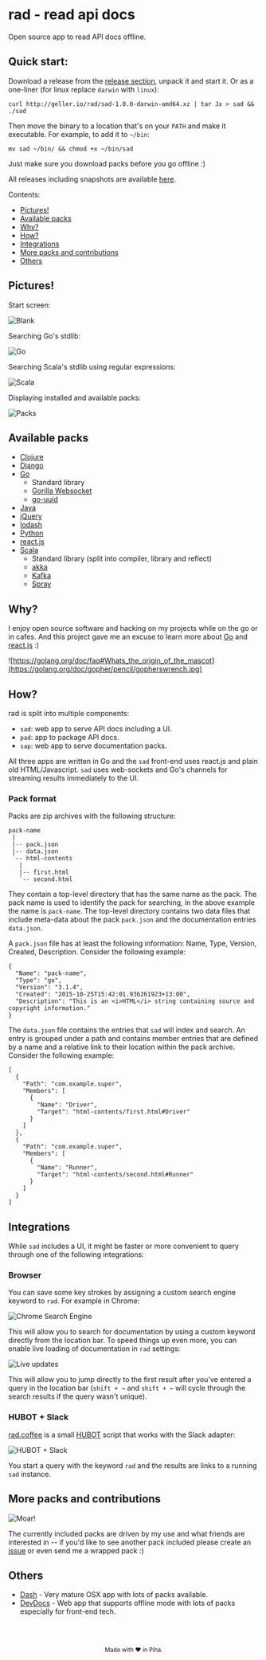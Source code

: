 # rad - read api docs

Open source app to read API docs offline.

## Quick start:

Download a release from the [release section](https://github.com/fgeller/rad/releases), unpack it and start it. Or as a one-liner (for linux replace `darwin` with `linux`):

    curl http://geller.io/rad/sad-1.0.0-darwin-amd64.xz | tar Jx > sad && ./sad

Then move the binary to a location that's on your `PATH` and make it executable. For example, to add it to `~/bin`:

    mv sad ~/bin/ && chmod +x ~/bin/sad

Just make sure you download packs before you go offline :)

All releases including snapshots are available [here](http://geller.io/rad/).

Contents:

* [Pictures!](https://github.com/fgeller/rad#pictures)
* [Available packs](https://github.com/fgeller/rad#available-packs)
* [Why?](https://github.com/fgeller/rad#why)
* [How?](https://github.com/fgeller/rad#how)
* [Integrations](https://github.com/fgeller/rad#integrations)
* [More packs and contributions](https://github.com/fgeller/rad#more-packs-and-contributions)
* [Others](https://github.com/fgeller/rad#others)

## Pictures!

Start screen:

![Blank](https://raw.githubusercontent.com/fgeller/rad/master/screenshots/blank.png)

Searching Go's stdlib:

![Go](https://raw.githubusercontent.com/fgeller/rad/master/screenshots/go.png)

Searching Scala's stdlib using regular expressions:

![Scala](https://raw.githubusercontent.com/fgeller/rad/master/screenshots/scala.png)

Displaying installed and available packs:

![Packs](https://raw.githubusercontent.com/fgeller/rad/master/screenshots/packs.png)

## Available packs

* [Clojure](https://clojuredocs.org)
* [Django](https://clojuredocs.org)
* [Go](https://golang.org)
  * Standard library
  * [Gorilla Websocket](https://github.com/gorilla/websocket)
  * [go-uuid](https://code.google.com/p/go-uuid/)
* [Java](https://code.google.com/p/go-uuid/)
* [jQuery](http://jquery.com)
* [lodash](http://lodash.com)
* [Python](https://www.python.org)
* [react.js](https://facebook.github.io/react/)
* [Scala](http://www.scala-lang.org)
  * Standard library (split into compiler, library and reflect)
  * [akka](http://www.scala-lang.org)
  * [Kafka](http://kafka.apache.org)
  * [Spray](http://spray.io)

## Why?

I enjoy open source software and hacking on my projects while on the go or in
cafes. And this project gave me an excuse to learn more about
[Go](https://golang.org) and [react.js](https://facebook.github.io/react/) :)

![https://golang.org/doc/faq#Whats_the_origin_of_the_mascot](https://golang.org/doc/gopher/pencil/gopherswrench.jpg)

## How?

rad is split into multiple components:

* `sad`: web app to serve API docs including a UI.
* `pad`: app to package API docs.
* `sap`: web app to serve documentation packs.

All three apps are written in Go and the `sad` front-end uses react.js and plain
old HTML/Javascript. `sad` uses web-sockets and Go's channels for streaming
results immediately to the UI.

### Pack format

Packs are zip archives with the following structure:

    pack-name
     |
     |-- pack.json
     |-- data.json
     `-- html-contents
       |
       |-- first.html
       `-- second.html

They contain a top-level directory that has the same name as the pack. The pack
name is used to identify the pack for searching, in the above example the name
is `pack-name`. The top-level directory contains two data files that include
meta-data about the pack `pack.json` and the documentation entries `data.json`.

A `pack.json` file has at least the following information: Name, Type, Version, Created, Description. Consider the following example:

    {
      "Name": "pack-name",
      "Type": "go",
      "Version": "3.1.4",
      "Created": "2015-10-25T15:42:01.936261923+13:00",
      "Description": "This is an <i>HTML</i> string containing source and copyright information."
    }

The `data.json` file contains the entries that `sad` will index and search. An
entry is grouped under a path and contains member entries that are defined by a
name and a relative link to their location within the pack archive. Consider the
following example:

    [
      {
        "Path": "com.example.super",
        "Members": [
          {
            "Name": "Driver",
            "Target": "html-contents/first.html#Driver"
          }
        ]
      },
      {
        "Path": "com.example.super",
        "Members": [
          {
            "Name": "Runner",
            "Target": "html-contents/second.html#Runner"
          }
        ]
      }
    ]


## Integrations

While `sad` includes a UI, it might be faster or more convenient to query
through one of the following integrations:

### Browser

You can save some key strokes by assigning a custom search engine keyword to
`rad`. For example in Chrome:

![Chrome Search Engine](https://raw.githubusercontent.com/fgeller/rad/master/screenshots/chrome-search-engine.png)

This will allow you to search for documentation by using a custom keyword
directly from the location bar. To speed things up even more, you can enable
live loading of documentation in `rad` settings:

![Live updates](https://raw.githubusercontent.com/fgeller/rad/master/screenshots/live-updates.png)

This will allow you to jump directly to the first result after you've entered a
query in the location bar (`shift + →` and `shift + ←` will cycle through the
search results if the query wasn't unique).

### HUBOT + Slack

[rad.coffee](https://github.com/fgeller/rad/blob/master/integrations/rad.coffee)
is a small [HUBOT](https://hubot.github.com) script that works with the Slack
adapter:

![HUBOT + Slack](https://raw.githubusercontent.com/fgeller/rad/master/screenshots/hubot-slack.png)

You start a query with the keyword `rad` and the results are links to a running
`sad` instance.

## More packs and contributions

![Moar!](http://memeorama.com/wp-content/uploads/2012/01/MOAR.jpg)

The currently included packs are driven by my use and what friends are
interested in -- if you'd like to see another pack included please create an
[issue](https://github.com/fgeller/rad/issues/new) or even send me a wrapped
pack :)

## Others

* [Dash](https://kapeli.com) - Very mature OSX app with lots of packs available.
* [DevDocs](http://devdocs.io) - Web app that supports offline mode with lots of packs especially for front-end tech.

<br /><br />
<p align="center"><sup>Made with ❤ in Piha.</sup></p>
